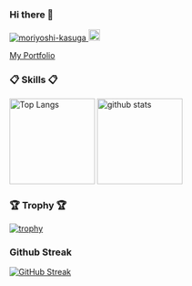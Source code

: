 ### Hi there 👋

<p align="left">
  <a href="https://github.com/moriyoshi-kasuga/moriyoshi-kasuga/">
    <img src="https://komarev.com/ghpvc/?username=moriyoshi-kasuga" alt="moriyoshi-kasuga" />
  </a>
  <a href="https://github.com/moriyoshi-kasuga">
    <img height="20" src="https://img.shields.io/github/followers/moriyoshi-kasuga?label=follow&logo=github&style=flat" />
  </a>
</p>

[My Portfolio](https://moriyoshi-kasuga.github.io)

### 📋 Skills 📋
<p align="left"> 
  <img alt="Top Langs" height="150px" src="https://github-readme-stats.vercel.app/api/top-langs/?username=moriyoshi-kasuga&layout=compact&show_icons=true&theme=onedark" />
  <img alt="github stats" height="150px" src="https://github-readme-stats.vercel.app/api?username=moriyoshi-kasuga&theme=onedark&show_icons=ture" />
</p>

### 🏆 Trophy 🏆
[![trophy](https://github-profile-trophy.vercel.app/?username=moriyoshi-kasuga&theme=onedark&column=7)](https://github.com/ryo-ma/github-profile-trophy)

### Github Streak
[![GitHub Streak](http://github-readme-streak-stats.herokuapp.com?user=moriyoshi-kasuga&theme=dark&date_format=M%20j%5B%2C%20Y%5D)](https://git.io/streak-stats)

